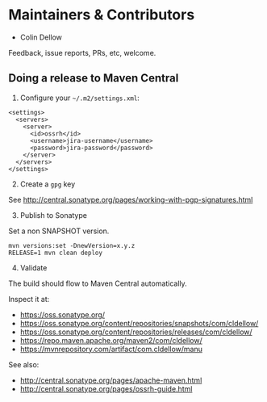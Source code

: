 # Maintainers & Contributors

* Colin Dellow

Feedback, issue reports, PRs, etc, welcome.

## Doing a release to Maven Central

1. Configure your `~/.m2/settings.xml`:

```
<settings>
  <servers>
    <server>
      <id>ossrh</id>
      <username>jira-username</username>
      <password>jira-password</password>
    </server>
  </servers>
</settings>
```

2. Create a `gpg` key

See http://central.sonatype.org/pages/working-with-pgp-signatures.html

3. Publish to Sonatype

Set a non SNAPSHOT version.

```
mvn versions:set -DnewVersion=x.y.z
RELEASE=1 mvn clean deploy
```

4. Validate

The build should flow to Maven Central automatically.

Inspect it at:

- https://oss.sonatype.org/
- https://oss.sonatype.org/content/repositories/snapshots/com/cldellow/
- https://oss.sonatype.org/content/repositories/releases/com/cldellow/
- https://repo.maven.apache.org/maven2/com/cldellow/
- https://mvnrepository.com/artifact/com.cldellow/manu

See also:

- http://central.sonatype.org/pages/apache-maven.html
- http://central.sonatype.org/pages/ossrh-guide.html
